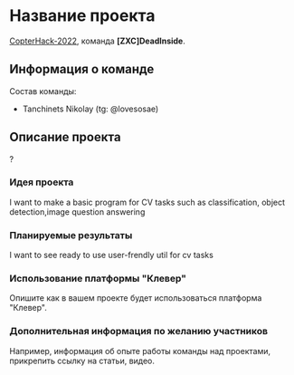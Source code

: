 # Название проекта

[CopterHack-2022](copterhack2022.md), команда **[ZXC]DeadInside**.

## Информация о команде

Состав команды:

* Tanchinets Nikolay  (tg: @lovesosae)

## Описание проекта
?

### Идея проекта
I want to make a basic program for CV tasks such as classification, object detection,image question answering

### Планируемые результаты

I want to see ready to use user-frendly util for cv tasks

### Использование платформы "Клевер"

Опишите как в вашем проекте будет использоваться платформа "Клевер".

### Дополнительная информация по желанию участников

Например, информация об опыте работы команды над проектами, прикрепить ссылку на статьи, видео.
